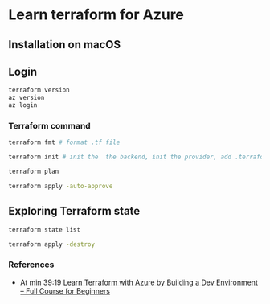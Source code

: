 # Learn terraform for Azure

## Installation on macOS

## Login

```bash
terraform version
az version
az login
```

### Terraform command

```bash
terraform fmt # format .tf file

terraform init # init the  the backend, init the provider, add .terraform folder and lock file .terraform.lock.hcl

terraform plan

terraform apply -auto-approve
```

## Exploring Terraform state

```bash
terraform state list

terraform apply -destroy
```

### References

- At min 39:19 [Learn Terraform with Azure by Building a Dev Environment – Full Course for Beginners](https://www.youtube.com/watch?v=V53AHWun17s&t=174s)
